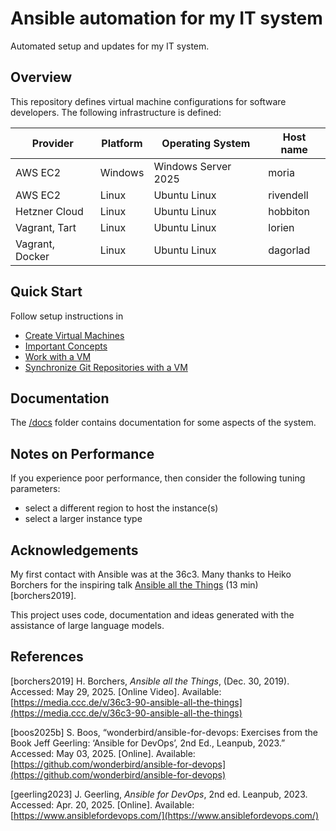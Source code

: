# Ansible automation for my IT system

Automated setup and updates for my IT system.

## Overview

This repository defines virtual machine configurations for software developers. The following infrastructure is defined:

| Provider        | Platform | Operating System    | Host name |
| --------------- | -------- | ------------------- | --------- |
| AWS EC2         | Windows  | Windows Server 2025 | moria     |
| AWS EC2         | Linux    | Ubuntu Linux        | rivendell |
| Hetzner Cloud   | Linux    | Ubuntu Linux        | hobbiton  |
| Vagrant, Tart   | Linux    | Ubuntu Linux        | lorien    |
| Vagrant, Docker | Linux    | Ubuntu Linux        | dagorlad  |

## Quick Start

Follow setup instructions in

- [Create Virtual Machines](./docs/create-vm.md)
- [Important Concepts](./docs/important-concepts.md)
- [Work with a VM](./docs/work-with-vm.md)
- [Synchronize Git Repositories with a VM](./docs/synchronize-repos-with-vm.md)

## Documentation

The [/docs](./docs/) folder contains documentation for some aspects of the system.

## Notes on Performance

If you experience poor performance, then consider the following tuning parameters:

- select a different region to host the instance(s)
- select a larger instance type

## Acknowledgements

My first contact with Ansible was at the 36c3. Many thanks to Heiko Borchers for the inspiring talk [Ansible all the Things](https://media.ccc.de/v/36c3-90-ansible-all-the-things) (13 min) [borchers2019].

This project uses code, documentation and ideas generated with the assistance of large language models.

## References

[borchers2019] H. Borchers, _Ansible all the Things_, (Dec. 30, 2019). Accessed: May 29, 2025. [Online Video]. Available: [https://media.ccc.de/v/36c3-90-ansible-all-the-things](https://media.ccc.de/v/36c3-90-ansible-all-the-things)

[boos2025b] S. Boos, “wonderbird/ansible-for-devops: Exercises from the Book Jeff Geerling: ‘Ansible for DevOps’, 2nd Ed., Leanpub, 2023.” Accessed: May 03, 2025. [Online]. Available: [https://github.com/wonderbird/ansible-for-devops](https://github.com/wonderbird/ansible-for-devops)

[geerling2023] J. Geerling, _Ansible for DevOps_, 2nd ed. Leanpub, 2023. Accessed: Apr. 20, 2025. [Online]. Available: [https://www.ansiblefordevops.com/](https://www.ansiblefordevops.com/)
